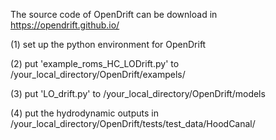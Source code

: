 The source code of OpenDrift can be download in https://opendrift.github.io/

(1) set up the python environment for OpenDrift

(2) put 'example_roms_HC_LODrift.py' to /your_local_directory/OpenDrift/exampels/

(3) put 'LO_drift.py' to /your_local_directory/OpenDrift/models

(4) put the hydrodynamic outputs in /your_local_directory/OpenDrift/tests/test_data/HoodCanal/
